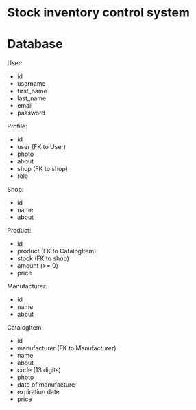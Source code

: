 # Stock inventory control system


# Database
User:
- id
- username
- first_name
- last_name
- email
- password

Profile:
- id
- user (FK to User)
- photo
- about
- shop (FK to shop)
- role

Shop:
- id
- name
- about

Product:
- id
- product (FK to CatalogItem)
- stock (FK to shop)
- amount (>= 0)
- price

Manufacturer:
- id
- name
- about

CatalogItem:
- id
- manufacturer (FK to Manufacturer)
- name
- about
- code (13 digits)
- photo
- date of manufacture
- expiration date
- price


